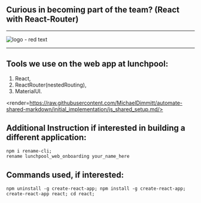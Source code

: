 ## Curious in becoming part of the team? (React with React-Router)

<hr/>

![logo - red text](https://user-images.githubusercontent.com/7960991/48717575-b9160180-ebe7-11e8-9786-68980dab412f.png)

<hr/>


## Tools we use on the web app at lunchpool:
1) React,
2) ReactRouter(nestedRouting),
3) MaterialUI.

<render=https://raw.githubusercontent.com/MichaelDimmitt/automate-shared-markdown/initial_implementation/js_shared_setup.md/>

## Additional Instruction if interested in building a different application:
```
npm i rename-cli;
rename lunchpool_web_onboarding your_name_here
```

## Commands used, if interested:
```
npm uninstall -g create-react-app; npm install -g create-react-app; create-react-app react; cd react;
```

